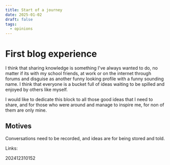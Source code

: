 ```yaml
---
title: Start of a journey
date: 2025-01-02
draft: false
tags:
  - opinions
---
```

# First blog experience

I think that sharing knowledge is something I've always wanted to do, no matter if its with my school friends, at work or on the internet through forums and disguise as another funny looking profile with a funny sounding name. I think that everyone is a bucket full of ideas waiting to be spilled and enjoyed by others like myself.

I would like to dedicate this block to all those good ideas that I need to share, and for those who were around and manage to inspire me, for non of them are only mine.

## Motives

Conversations need to be recorded, and ideas are for being stored and told.

Links:

202412310152
